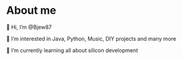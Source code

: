 # About me
👋 Hi, I’m @Bjew87

👀 I’m interested in Java, Python, Music, DIY projects and many more

🌱 I’m currently learning all about silicon development


<!---
Bjew87/Bjew87 is a ✨ special ✨ repository because its `README.md` (this file) appears on your GitHub profile.
You can click the Preview link to take a look at your changes.
--->
